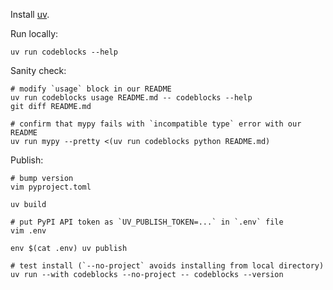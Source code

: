 Install [uv](https://docs.astral.sh/uv/).

Run locally:
```
uv run codeblocks --help
```

Sanity check:
```
# modify `usage` block in our README
uv run codeblocks usage README.md -- codeblocks --help
git diff README.md

# confirm that mypy fails with `incompatible type` error with our README
uv run mypy --pretty <(uv run codeblocks python README.md)
```

Publish:
```
# bump version
vim pyproject.toml

uv build

# put PyPI API token as `UV_PUBLISH_TOKEN=...` in `.env` file
vim .env

env $(cat .env) uv publish

# test install (`--no-project` avoids installing from local directory)
uv run --with codeblocks --no-project -- codeblocks --version
```
